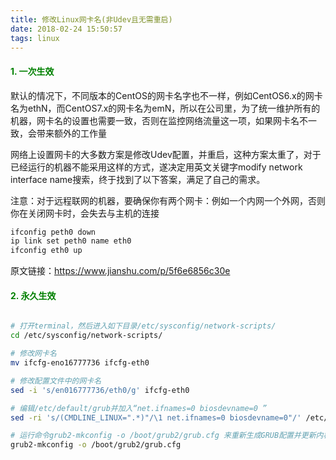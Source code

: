 ```yaml
---
title: 修改Linux网卡名(非Udev且无需重启)
date: 2018-02-24 15:50:57
tags: linux
---
```


#### <font color=green>1. 一次生效</font>

默认的情况下，不同版本的CentOS的网卡名字也不一样，例如CentOS6.x的网卡名为ethN，而CentOS7.x的网卡名为emN，所以在公司里，为了统一维护所有的机器，网卡名的设置也需要一致，否则在监控网络流量这一项，如果网卡名不一致，会带来额外的工作量

网络上设置网卡的大多数方案是修改Udev配置，并重启，这种方案太重了，对于已经运行的机器不能采用这样的方式，遂决定用英文关键字modify network interface name搜索，终于找到了以下答案，满足了自己的需求。

注意：对于远程联网的机器，要确保你有两个网卡：例如一个内网一个外网，否则你在关闭网卡时，会失去与主机的连接

```bash
ifconfig peth0 down  
ip link set peth0 name eth0  
ifconfig eth0 up  
```

原文链接：https://www.jianshu.com/p/5f6e6856c30e

#### <font color=green>2. 永久生效</font>

```bash

# 打开terminal，然后进入如下目录/etc/sysconfig/network-scripts/ 
cd /etc/sysconfig/network-scripts/ 

# 修改网卡名
mv ifcfg-eno16777736 ifcfg-eth0 

# 修改配置文件中的网卡名
sed -i 's/en016777736/eth0/g' ifcfg-eth0 

# 编辑/etc/default/grub并加入“net.ifnames=0 biosdevname=0 ”
sed -ri 's/(CMDLINE_LINUX=".*)"/\1 net.ifnames=0 biosdevname=0"/' /etc/default/grub

# 运行命令grub2-mkconfig -o /boot/grub2/grub.cfg 来重新生成GRUB配置并更新内核参数，重启生效
grub2-mkconfig -o /boot/grub2/grub.cfg
```
